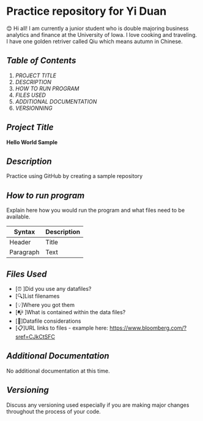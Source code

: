 # Practice repository for Yi Duan
:blush: Hi all! I am currently a junior student who is double majoring business analytics and finance at the University of Iowa. I love cooking and traveling. I have one golden retriver called Qiu which means autumn in Chinese.


## *Table of Contents*
 1. *PROJECT TITLE*
 2. *DESCRIPTION*
 3. *HOW TO RUN PROGRAM*
 4. *FILES USED*
 5. *ADDITIONAL DOCUMENTATION*
 6. *VERSIONNING*

## *Project Title*
 **Hello World Sample**

## *Description*
 Practice using GitHub by creating a sample repository
 
## *How to run program*
 Explain here how you would run the program and what files need to be available.
 
| Syntax | Description |
| --- | ----------- |
| Header | Title |
| Paragraph | Text |
 
## *Files Used*
- [:alarm_clock: ]Did you use any datafiles?
- [:mag:]List filenames
- [:bulb:]Where you got them
- [:mailbox_with_no_mail: ]What is contained within the data files?
- [:bookmark:]Datafile considerations
- [:clipboard:]URL links to files - example here: <https://www.bloomberg.com/?sref=CJkCtSFC>

## *Additional Documentation*
No additional documentation at this time.

## *Versioning*
Discuss any versioning used especially if you are making major changes throughout the process of your code.
